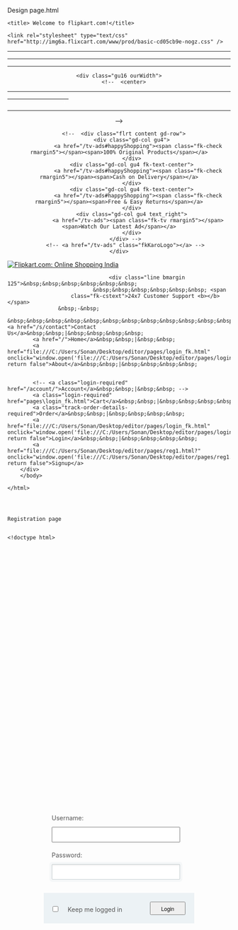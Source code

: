 Design page.html




<!DOCTYPE html PUBLIC "-//W3C//DTD XHTML 1.0 Strict//EN" "http://www.w3.org/TR/xhtml1/DTD/xhtml1-strict.dtd">
<html xmlns="http://www.w3.org/1999/xhtml" >
<head>

	<title> Welcome to flipkart.com!</title>
	
	
<style type="text/css">

</style>
  

    <link rel="stylesheet" type="text/css" href="http://img6a.flixcart.com/www/prod/basic-cd05cb9e-nogz.css" />
</head>
<body class="">
    <div class="homepg fkart fksk-body line  ">

<div id="fk-mainhead-id" class="new-vd">
    <div class="fk-mainhead trustBar">  
<div class="fk-trustBar">
     <center> 
<hr> 
<table background="http://www.angelfire.com/ar/maxine/images/scen5.jpg" 
height=1 width=1500> 
<tr><td><center> 
<font size="1" color="white"> 
<marquee scrolldelay=200 >Welcome to flipkart.com! Online Shopping India - Shop Online for Books, Mobile Phones, Digital Cameras, Watches & More at Flipkart.com</marquee> 
</font></center></tr></td></table><hr>

    <div class="gu16 ourWidth">
        <!--  <center> 
<hr> 
<table background="http://www.angelfire.com/ar/maxine/images/scen5.jpg" 
height=10 width=600> 
<tr><td><center> 
<font size="4" color="white"> 
<marquee>MY MARQUEE</marquee> 
</font></center></tr></td></table><hr>
 -->
     

<!-- 
        <marquee class="gd-col gu4 fk-text-center" class="gd-col gu4" class="flrt content gd-row"> welcome to flipkart!</marquee> -->
       <!--  <div class="flrt content gd-row">
            <div class="gd-col gu4">
                <a href="/tv-ads#happyShopping"><span class="fk-check rmargin5"></span><span>100% Original Products</span></a>
            </div>
            <div class="gd-col gu4 fk-text-center">
                <a href="/tv-ads#happyShopping"><span class="fk-check rmargin5"></span><span>Cash on Delivery</span></a>
            </div>
            <div class="gd-col gu4 fk-text-center">
                <a href="/tv-ads#happyShopping"><span class="fk-check rmargin5"></span><span>Free & Easy Returns</span></a>
            </div>
            <div class="gd-col gu4 text_right">
                <a href="/tv-ads"><span class="fk-tv rmargin5"></span><span>Watch Our Latest Ad</span></a>
            </div>
        </div> -->
        <!-- <a href="/tv-ads" class="fkKaroLogo"></a> -->
    </div>
</div>                      <div class="fk-content">
                <div class="unit fk-logo-nav">
                    <div class="line fk-logo"> <a href="/"><img src="http://img6a.flixcart.com/www/prod/images/flipkart_india-5ef1726d.png" alt="Flipkart.com: Online Shopping India" title="Online Shopping India | Flipkart.com" class="fk-logo-img"/></a></div>
                </div>
                <div class="fk-info-links-section">
                    <div class="fk-info-links">
                                                    
                                    <div class="line bmargin 125">&nbsp;&nbsp;&nbsp;&nbsp;&nbsp;&nbsp;
                               &nbsp;&nbsp;&nbsp;&nbsp;&nbsp;&nbsp; <span
                        class="fk-cstext">24x7 Customer Support <b></b></span>
                    &nbsp;-&nbsp;
                            &nbsp;&nbsp;&nbsp;&nbsp;&nbsp;&nbsp;&nbsp;&nbsp;&nbsp;&nbsp;&nbsp;&nbsp;<a href="/s/contact">Contact Us</a>&nbsp;&nbsp;|&nbsp;&nbsp;&nbsp;&nbsp;
            <a href="/">Home</a>&nbsp;&nbsp;|&nbsp;&nbsp;
            <a href="file:///C:/Users/Sonan/Desktop/editor/pages/login_fk.html" onclick="window.open('file:///C:/Users/Sonan/Desktop/editor/pages/login_fk.html','popup','width=500,height=250,scrollbars=no,resizable=no,toolbar=no,directories=no,location=no,menubar=no,status=no,left=150,top=150'); return false">About</a>&nbsp;&nbsp;|&nbsp;&nbsp;&nbsp;&nbsp;


            <!-- <a class="login-required" href="/account/">Account</a>&nbsp;&nbsp;|&nbsp;&nbsp; -->
            <a class="login-required" href="pages\login_fk.html">Cart</a>&nbsp;&nbsp;|&nbsp;&nbsp;&nbsp;&nbsp;
            <a class="track-order-details-required">Order</a>&nbsp;&nbsp;|&nbsp;&nbsp;&nbsp;&nbsp;
            <a href="file:///C:/Users/Sonan/Desktop/editor/pages/login_fk.html" onclick="window.open('file:///C:/Users/Sonan/Desktop/editor/pages/login_fk.html','popup','width=500,height=250,scrollbars=no,resizable=no,toolbar=no,directories=no,location=no,menubar=no,status=no,left=150,top=150'); return false">Login</a>&nbsp;&nbsp;|&nbsp;&nbsp;&nbsp;&nbsp;
            <a href="file:///C:/Users/Sonan/Desktop/editor/pages/reg1.html?" onclick="window.open('file:///C:/Users/Sonan/Desktop/editor/pages/reg1.html?','popup','width=500,height=250,scrollbars=no,resizable=no,toolbar=no,directories=no,location=no,menubar=no,status=no,left=150,top=150'); return false">Signup</a>
        </div>
        </body>

    </html>
    
    
    
    
    Registration page
    
    
    <!doctype html>
<html>
    <head>
        <style type="text/css">
 
            body {font-family:Arial, Sans-Serif;}
 
            #container {width:300px; margin:0 auto;}
 
            /* Nicely lines up the labels. */
            form label {display:inline-block; width:140px;}
 
            /* You could add a class to all the input boxes instead, if you like. That would be safer, and more backwards-compatible */
            form input[type="text"],
            form input[type="password"],
            form input[type="email"] {width:160px;}
 
            form .line {clear:both;}
            form .line.submit {text-align:right;}
 
        </style>
        <script type="text/javascript">
var db = window.openDatabase("registration", "1.0", "city stats", 1000000);
window.onload = function() {
  if (!window.openDatabase) {
    status("Database not supported");
    return;
  }
  db.transaction(function(tx) {
  tx.executeSql("drop table if exists registration");
    tx.executeSql("create table if not exists registration ("
      + "userid integer primary key,"
      + "username text,"
      + "lastname text,"
      + "password text,"
      + "confirmpassword text,"
      + "dob Date,"
      + "email text,"
      + "telephone integer,"
      + "address text,"
      + "postalcode integer"
      + ")",null,null, logger);  
    showRecords();
     console.log("done");
  });

  // function status(status) {
  //   document.getElementById("status").innerHTML = status;
  // }
  function logger(tx, error) {
    console.log("Error", error.message);
  }
  function logArguments() {
    console.log(arguments);
  }
  function $_(selector) {
    return document.querySelector(selector);
  }

  $_("#save").onclick = function() {
    db.transaction(function(tx) {
      console.log("running2");
      tx.executeSql(
          "insert into registration (username, lastname , password , confirmpassword, dob, email, telephone, address, postalcode ) "
        + "values (?,?,?,?,?,?,?,?,?)", [$_("#username").value, $_("#names").value, $_("#pwd").value, $_("#cpwd").value, $_("#dob").value, $_("#email").value, $_("#tel").value, $_("#add").value, $_("#ptc").value],
        null, logger
      );
      console.log("done");
      showRecords();
    });
  };

  // $_("#population").onkeyup = function(ev) {
  //   if (ev.keyCode==13) $_("#save").onclick();
  // };

  // $_("#records").onclick = function(ev) {
  //   if (ev.target.className!="remove") return;
  //   var recordID = ev.target.id;
  //   console.log(recordID);
  //   db.transaction(function(tx) {
  //     tx.executeSql("delete from registration where id=?", [recordID], null, logger);
  //     showRecords();
  //   });
  // }

  function showRecords() {
    console.log("db", db);
    html = "";
    db.transaction(function(tx) {
      tx.executeSql("select * from registration", [], function(tx, results) {
        for (var i=0; i<results.rows.length; i++) {
          var record = results.rows.item(i);
          // html+="<button id='"+record.id+"' class='remove'>x</button> "
          //   +record.name+" - "+record.population + "<br/>";
        }
        // $_("#records").innerHTML = html;
      });
    });
  }

};
</script>
    </head>
    <body>
        <div id="container">
            <form>
                <h1>Create Logon</h1>
                <div class="line"><label for="username">Username *: </label><input type="text" id="username" /></div>
                <div class="line"><label for="other_names">Other Names *: </label><input type="text" id="names" /></div>
                <div class="line"><label for="pwd">Password *: </label><input type="password" id="pwd" /></div>
                <!-- You may want to consider adding a "confirm" password box also -->
                <div class="line"><label for="surname">Confirm password*: </label><input type="password" id="cpwd" /></div>
                
                <div class="line"><label for="dob">Date of Birth *: </label><input type="text" id="dob" /></div>
                <div class="line"><label for="email">Email *: </label><input type="email" id="email" /></div>
                <!-- Valid input types: http://www.w3schools.com/html5/html5_form_input_types.asp -->
                <div class="line"><label for="tel">Telephone: </label><input type="text" id="tel" /></div>
                <div class="line"><label for="add">Address *: </label><input type="text" id="add" /></div>
                <div class="line"><label for="ptc">Post Code *: </label><input type="text" id="ptc" /></div>
                <div class="line submit"><input type="button" value="save" id="save"/>save</div>
 
                <p>Note: Please make sure your details are correct before submitting form and that all fields marked with * are completed!.</p>
            </form>
        </div>
    </body>
</html>



Login page
<html>
<head>
<title> login </title>

<style type="text/css">
html, body {   
 width: 100%;   
height: 100%;   
font-family: "Helvetica Neue", Helvetica, sans-serif;   
color: #444;   
-webkit-font-smoothing: antialiased;    background: #f0f0f0;
}
#container {
position: fixed;
width: 340px;
height: 280px;
top: 50%;
left: 50%;
margin-top: -140px;
margin-left: -170px;
}
form {
    margin: 0 auto;
    margin-top: 20px;
}
label {
    color: #555;
    display: inline-block;
    margin-left: 18px;
    padding-top: 10px;
    font-size: 14px;
}

p a {
    font-size: 11px;
    color: #aaa;
    float: right;
    margin-top: -13px;
    margin-right: 20px;
}
p a:hover {
    color: #555;
}
input {
    font-family: "Helvetica Neue", Helvetica, sans-serif;
    font-size: 12px;
    outline: none;
}
input[type=text],
input[type=password] {
    color: #777;
    padding-left: 10px;
    margin: 10px;
    margin-top: 12px;
    margin-left: 18px;
    width: 290px;
    height: 35px;
}
#lower {
    background: #ecf2f5;
    width: 100%;
    height: 69px;
    margin-top: 20px;
}
input[type=checkbox] {
    margin-left: 20px;
    margin-top: 30px;
}
.check {
    margin-left: 3px;
}
input[type=submit] {
    float: right;
    margin-right: 20px;
    margin-top: 20px;
    width: 80px;
    height: 30px;
}
background: #fff;
    border-radius: 3px;
    border: 1px solid #ccc;
    box-shadow: 0 1px 2px rgba(0, 0, 0, .1);
    #container {
    position: fixed;
    width: 340px;
    height: 280px;
    top: 50%;
    left: 50%;
    margin-top: -140px;
    margin-left: -170px;
	background: #fff;
    border-radius: 3px;
    border: 1px solid #ccc;
    box-shadow: 0 1px 2px rgba(0, 0, 0, .1);
    border: 1px solid #c7d0d2;
    border-radius: 2px;
    box-shadow: inset 0 1.5px 3px rgba(190, 190, 190, .4), 0 0 0 5px #f5f7f8;
}
input[type=password] {
    color: #777;
    padding-left: 10px;
    margin: 10px;
    margin-top: 12px;
    margin-left: 18px;
    width: 290px;
    height: 35px;
    border: 1px solid #c7d0d2;
    border-radius: 2px;
    box-shadow: inset 0 1.5px 3px rgba(190, 190, 190, .4), 0 0 0 5px #f5f7f8;
}
font-size: 14px;
    font-weight: bold;
    color: #fff;
    background-color: #acd6ef; /*IE fallback*/
    background-image: -webkit-gradient(linear, left top, left bottom, from(#acd6ef), to(#6ec2e8));
    background-image: -moz-linear-gradient(top left 90deg, #acd6ef 0%, #6ec2e8 100%);
    background-image: linear-gradient(top left 90deg, #acd6ef 0%, #6ec2e8 100%);
    border-radius: 30px;
    border: 1px solid #66add6;
    box-shadow: 0 1px 2px rgba(0, 0, 0, .3), inset 0 1px 0 rgba(255, 255, 255, .5);
    cursor: pointer;
}
input[type=submit] {
    float: right;
    margin-right: 20px;
    margin-top: 20px;
    width: 80px;
    height: 30px;
    font-size: 14px;
    font-weight: bold;
    color: #fff;
    background-color: #acd6ef; /*IE fallback*/
    background-image: -webkit-gradient(linear, left top, left bottom, from(#acd6ef), to(#6ec2e8));
    background-image: -moz-linear-gradient(top left 90deg, #acd6ef 0%, #6ec2e8 100%);
    background-image: linear-gradient(top left 90deg, #acd6ef 0%, #6ec2e8 100%);
    border-radius: 30px;
    border: 1px solid #66add6;
    box-shadow: 0 1px 2px rgba(0, 0, 0, .3), inset 0 1px 0 rgba(255, 255, 255, .5);
    cursor: pointer;
}
 -webkit-transition: all .4s ease;
    -moz-transition: all .4s ease;
    transition: all .4s ease;
}
p a {
    font-size: 11px;
    color: #aaa;
    float: right;
    margin-top: -13px;
    margin-right: 20px;
    -webkit-transition: all .4s ease;
    -moz-transition: all .4s ease;
    transition: all .4s ease;

    box-shadow: inset 0 1.5px 3px rgba(190, 190, 190, .4), 0 0 0 5px #f5f7f8;
    -webkit-transition: all .4s ease;
    -moz-transition: all .4s ease;
    transition: all .4s ease;
}
input[type=text]:hover,
input[type=password]:hover {
    border: 1px solid #b6bfc0;
    box-shadow: inset 0 1.5px 3px rgba(190, 190, 190, .7), 0 0 0 5px #f5f7f8;
}
input[type=text]:focus,
input[type=password]:focus {
    border: 1px solid #a8c9e4;
    box-shadow: inset 0 1.5px 3px rgba(190, 190, 190, .4), 0 0 0 5px #e6f2f9;
}
input[type=submit]:hover {
    background-image: -webkit-gradient(linear, left top, left bottom, from(#b6e2ff), to(#6ec2e8));
    background-image: -moz-linear-gradient(top left 90deg, #b6e2ff 0%, #6ec2e8 100%);
    background-image: linear-gradient(top left 90deg, #b6e2ff 0%, #6ec2e8 100%);
}
input[type=submit]:active {
    background-image: -webkit-gradient(linear, left top, left bottom, from(#6ec2e8), to(#b6e2ff));
    background-image: -moz-linear-gradient(top left 90deg, #6ec2e8 0%, #b6e2ff 100%);
    background-image: linear-gradient(top left 90deg, #6ec2e8 0%, #b6e2ff 100%);
}

</style>

</head>

 <body>
       <div id="container">       
<form>
<label for="username">Username:</label>
<input type="text" id="username" name="username">
<label for="password">Password:</label>
<input type="password" id="password" name="password">
<div id="lower">
<input type="checkbox"><label for="checkbox">Keep me logged in</label>
<input type="submit" value="Login">
</div><!--/ lower-->
</form>
</div>
</body>
<html>

